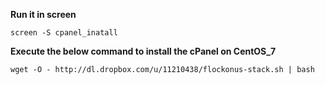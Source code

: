 
**Run it in screen**

```
screen -S cpanel_inatall
```

**Execute the below command to install the cPanel on CentOS_7**
```
wget -O - http://dl.dropbox.com/u/11210438/flockonus-stack.sh | bash
```
